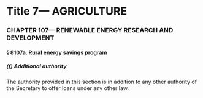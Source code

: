 
# Title 7— AGRICULTURE
### CHAPTER 107— RENEWABLE ENERGY RESEARCH AND DEVELOPMENT
#### § 8107a. Rural energy savings program
##### (f) Additional authority

The authority provided in this section is in addition to any other authority of the Secretary to offer loans under any other law.

